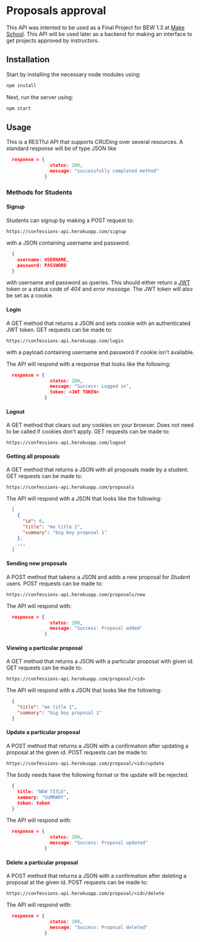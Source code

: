 # Proposals approval

This API was intented to be used as a Final Project for BEW 1.3 at [Make School](https://www.makeschool.com). This API will be used later as a backend for making an interface to get projects approved by instructors.

## Installation

Start by installing the necessary node modules using:

```bash
npm install
```

Next, run the server using:

```bash
npm start
```

## Usage

This is a RESTful API that supports CRUDing over several resources. A standard response will be of type JSON like

```JSON
  response = {
                status: 200,
                message: "successfully completed method"
              }
```

### Methods for Students

#### Signup

Students can signup by making a POST request to:

`https://confessions-api.herokuapp.com/signup`

with a JSON containing username and password.

```JSON
  {
    username: USERNAME,
    password: PASSWORD
  }
```

with username and password as queries. This should either return a [JWT](http://www.jwt.io/) token or a status code of *404* and *error message*. The JWT token will also be set as a cookie.

#### Login

A GET method that returns a JSON and sets cookie with an authenticated JWT token. GET requests can be made to:

`https://confessions-api.herokuapp.com/login`

with a payload containing username and password if cookie isn't available.

The API will respond with a response that looks like the following:

```JSON
  response = {
                status: 200,
                message: "Success: Logged in",
                token: <JWT TOKEN>
              }
```

#### Logout

A GET method that clears out any cookies on your browser. Does not need to be called if cookies don't apply. GET requests can be made to:

`https://confessions-api.herokuapp.com/logout`

#### Getting all proposals

A GET method that returns a JSON with all proposals made by a student. GET requests can be made to:

`https://confessions-api.herokuapp.com/proposals`

The API will respond with a JSON that looks like the following:

```JSON
  [
    {
      "id": 0,
      "title": "me title 1",
      "summary": "big boy proposal 1"
    },
    ...
  ]
```

#### Sending new proposals

A POST method that takens a JSON and adds a new proposal for *Student* users. POST requests can be made to:

`https://confessions-api.herokuapp.com/proposals/new`

The API will respond with:

```JSON
  response = {
                status: 200,
                message: "Success: Proposal added"
              }
```

#### Viewing a particular proposal

A GET method that returns a JSON with a particular proposal with given id. GET requests can be made to:

`https://confessions-api.herokuapp.com/proposal/<id>`

The API will respond with a JSON that looks like the following:

```JSON
  {
    "title": "me title 1",
    "summary": "big boy proposal 1"
  }
```

#### Update a particular proposal

A POST method that returns a JSON with a confirmation after updating a proposal at the given id. POST requests can be made to:

`https://confessions-api.herokuapp.com/proposal/<id>/update`

The body needs have the following format or the update will be rejected.

```JSON
  {
    title: "NEW TITLE",
    summary: "SUMMARY",
    token: token
  }
```

The API will respond with:

```JSON
  response = {
                status: 200,
                message: "Success: Proposal updated"
              }
```

#### Delete a particular proposal

A POST method that returns a JSON with a confirmation after deleting a proposal at the given id. POST requests can be made to:

`https://confessions-api.herokuapp.com/proposal/<id>/delete`

The API will respond with:

```JSON
  response = {
                status: 200,
                message: "Success: Proposal deleted"
              }
```
